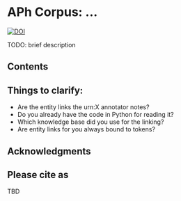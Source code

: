 # APh Corpus: ...

[![DOI](https://zenodo.org/badge/DOI/10.5281/zenodo.809475.svg)](https://doi.org/10.5281/zenodo.809475)

TODO: brief description

## Contents


## Things to clarify:

- Are the entity links the urn:X annotator notes?
- Do you already have the code in Python for reading it?
- Which knowledge base did you use for the linking?
- Are entity links for you always bound to tokens?

## Acknowledgments

## Please cite as

TBD
